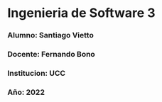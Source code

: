 # Ingenieria de Software 3

### Alumno: Santiago Vietto
### Docente: Fernando Bono
### Institucion: UCC
### Año: 2022
